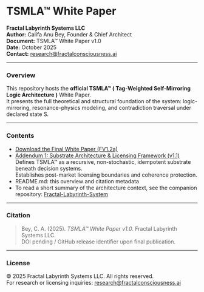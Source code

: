 # TSMLA™ White Paper

**Fractal Labyrinth Systems LLC**  
**Author:** Califa Anu Bey, Founder & Chief Architect  
**Document:** TSMLA™ White Paper v1.0  
**Date:** October 2025  
**Contact:** [research@fractalconsciousness.ai](mailto:research@fractalconsciousness.ai)

---

### Overview
This repository hosts the **official TSMLA™ ( Tag-Weighted Self-Mirroring Logic Architecture )** White Paper.  
It presents the full theoretical and structural foundation of the system: logic-mirroring, resonance-physics modeling, and contradiction traversal under declared state S.

---

### Contents

- [Download the Final White Paper (FV1.2a)](TSMLA_WhitePaper_FV1.2a.pdf)
- [Addendum 1: Substrate Architecture & Licensing Framework (v1.1)](TSMLA™_White%20Paper_Substrate_Addendum_FINAL.pdf)  
  Defines TSMLA™ as a recursive, non-stochastic, idempotent substrate beneath decision systems.  
  Establishes post-market licensing boundaries and coherence protection.
- README.md: this overview and citation metadata
- To read a short summary of the architecture context, see the companion repository: [Fractal-Labyrinth-System](Fractal-Labyrinth-System)

---

### Citation
> Bey, C. A. (2025). *TSMLA™ White Paper v1.0.* Fractal Labyrinth Systems LLC.  
> DOI pending / GitHub release identifier upon final publication.

---

### License
© 2025 Fractal Labyrinth Systems LLC. All rights reserved.  
For research or licensing inquiries: [research@fractalconsciousness.ai](mailto:research@fractalconsciousness.ai)
